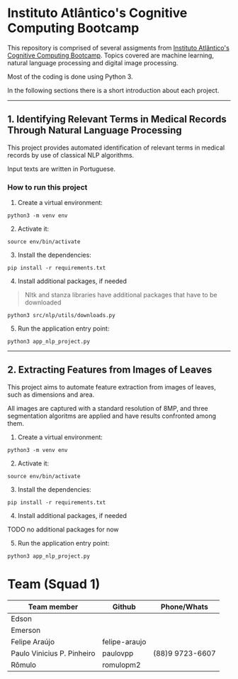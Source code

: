# Instituto Atlântico's Cognitive Computing Bootcamp

This repository is comprised of several assigments from [Instituto Atlântico's Cognitive Computing Bootcamp](https://www.atlantico.com.br/academy-bootcamp/). Topics covered are machine learning, natural language processing and digital image processing.

Most of the coding is done using Python 3.

In the following sections there is a short introduction about each project.

---

## 1. Identifying Relevant Terms in Medical Records Through Natural Language Processing

This project provides automated identification of relevant terms in medical records by use of classical NLP algorithms.

Input texts are written in Portuguese.

### How to run this project

1. Create a virtual environment:

`python3 -m venv env`

2. Activate it:

`source env/bin/activate`

3. Install the dependencies:

`pip install -r requirements.txt`

4. Install additional packages, if needed

> Nltk and stanza libraries have additional packages that have to be downloaded

`python3 src/nlp/utils/downloads.py`


5. Run the application entry point:

`python3 app_nlp_project.py`

---

## 2. Extracting Features from Images of Leaves

This project aims to automate feature extraction from images of leaves, such as dimensions and area.

All images are captured with a standard resolution of 8MP, and three segmentation algoritms are applied and have results confronted among them.

1. Create a virtual environment:

`python3 -m venv env`

2. Activate it:

`source env/bin/activate`

3. Install the dependencies:

`pip install -r requirements.txt`

4. Install additional packages, if needed

TODO no additional packages for now


5. Run the application entry point:

`python3 app_nlp_project.py`


# Team (**Squad 1**)

| Team member                | Github        | Phone/Whats     |
| -------------------------- | ------------- | --------------- |
| Edson                      |               |                 |
| Emerson                    |               |                 |
| Felipe Araújo              | felipe-araujo |                 |
| Paulo Vinicius P. Pinheiro | paulovpp      | (88)9 9723-6607 |
| Rômulo                     | romulopm2     |                 |
